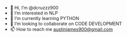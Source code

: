 - 👋 Hi, I’m @dcruzzz900
- 👀 I’m interested in NLP
- 🌱 I’m currently learning PYTHON 
- 💞️ I’m looking to collaborate on CODE DEVELOPMENT 
- 📫 How to reach me austinjames900@gmail.com

<!---
dcruzzz900/dcruzzz900 is a ✨ special ✨ repository because its `README.md` (this file) appears on your GitHub profile.
You can click the Preview link to take a look at your changes.
--->
